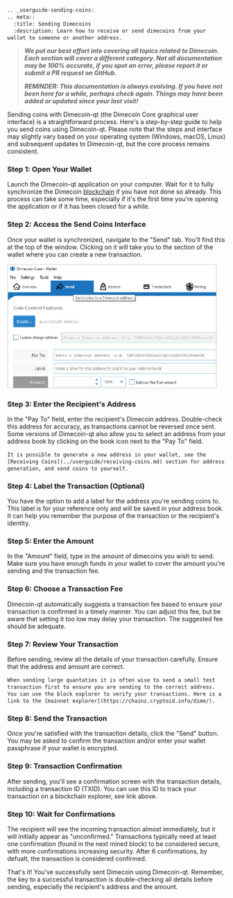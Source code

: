 ```{eval-rst}
.. _userguide-sending-coins:
.. meta::
  :title: Sending Dimecoins
  :description: Learn how to receive or send dimecoins from your wallet to someone or another address.
```

> ***We put our best effort into covering all topics related to Dimecoin. Each section will cover a different category. Not all documentation may be 100% accurate, if you spot an error, please report it or submit a PR request on GitHub.***
>
> ***REMINDER: This documentation is always evolving. If you have not been here for a while, perhaps check again. Things may have been added or updated since your last visit!***

Sending coins with Dimecoin-qt (the Dimecoin Core graphical user interface) is a straightforward process. Here's a step-by-step guide to help you send coins using Dimecoin-qt. Please note that the steps and interface may slightly vary based on your operating system (Windows, macOS, Linux) and subsequent updates to Dimecoin-qt, but the core process remains consistent.

### Step 1: Open Your Wallet

Launch the Dimecoin-qt application on your computer. Wait for it to fully synchronize the Dimecoin [blockchain](../reference/glossary.md#blockchain) if you have not done so already. This process can take some time, especially if it's the first time you're opening the application or if it has been closed for a while.

### Step 2: Access the Send Coins Interface

Once your wallet is synchronized, navigate to the "Send" tab. You'll find this at the top of the window. Clicking on it will take you to the section of the wallet where you can create a new transaction.

![Send Tab](../../img/dev/send-tab.png)

### Step 3: Enter the Recipient's Address

In the "Pay To" field, enter the recipient's Dimecoin address. Double-check this address for accuracy, as transactions cannot be reversed once sent. Some versions of Dimecoin-qt also allow you to select an address from your address book by clicking on the book icon next to the "Pay To" field.

```{note}
It is possible to generate a new address in your wallet, see the [Receiving Coins](../userguide/receiving-coins.md) section for address generation, and send coins to yourself.
```

### Step 4: Label the Transaction (Optional)

You have the option to add a label for the address you're sending coins to. This label is for your reference only and will be saved in your address book. It can help you remember the purpose of the transaction or the recipient's identity.

### Step 5: Enter the Amount

In the "Amount" field, type in the amount of dimecoins you wish to send. Make sure you have enough funds in your wallet to cover the amount you're sending and the transaction fee.

### Step 6: Choose a Transaction Fee

Dimecoin-qt automatically suggests a transaction fee based to ensure your transaction is confirmed in a timely manner. You can adjust this fee, but be aware that setting it too low may delay your transaction. The suggested fee should be adequate.

### Step 7: Review Your Transaction

Before sending, review all the details of your transaction carefully. Ensure that the address and amount are correct.

```{note}
When sending large quantaties it is often wise to send a small test transaction first to ensure you are sending to the correct address. You can use the block explorer to verify your transactions. Here is a link to the [mainnet explorer](https://chainz.cryptoid.info/dime/).
```

### Step 8: Send the Transaction

Once you're satisfied with the transaction details, click the "Send" button. You may be asked to confirm the transaction and/or enter your wallet passphrase if your wallet is encrypted.

### Step 9: Transaction Confirmation

After sending, you'll see a confirmation screen with the transaction details, including a transaction ID (TXID). You can use this ID to track your transaction on a blockchain explorer, see link above.

### Step 10: Wait for Confirmations

The recipient will see the incoming transaction almost immediately, but it will initially appear as "unconfirmed." Transactions typically need at least one confirmation (found in the next mined block) to be considered secure, with more confirmations increasing security. After 6 confirmations, by defualt, the transaction is considered confirmed.

That's it! You've successfully sent Dimecoin using Dimecoin-qt. Remember, the key to a successful transaction is double-checking all details before sending, especially the recipient's address and the amount.
